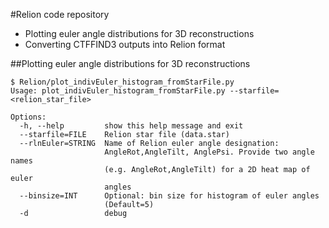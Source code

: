 #Relion code repository

- Plotting euler angle distributions for 3D reconstructions
- Converting CTFFIND3 outputs into Relion format

##Plotting euler angle distributions for 3D reconstructions

```
$ Relion/plot_indivEuler_histogram_fromStarFile.py
Usage: plot_indivEuler_histogram_fromStarFile.py --starfile=<relion_star_file>

Options:
  -h, --help         show this help message and exit
  --starfile=FILE    Relion star file (data.star)
  --rlnEuler=STRING  Name of Relion euler angle designation:
                     AngleRot,AngleTilt, AnglePsi. Provide two angle names
                     (e.g. AngleRot,AngleTilt) for a 2D heat map of euler
                     angles
  --binsize=INT      Optional: bin size for histogram of euler angles
                     (Default=5)
  -d                 debug
```
